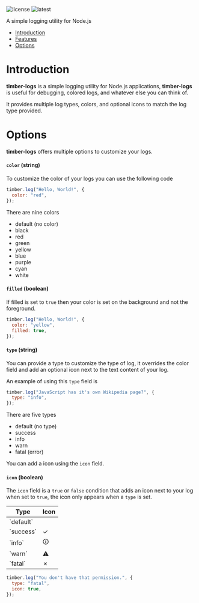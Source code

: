 ![license](https://img.shields.io/npm/l/timber-logs) ![latest](https://img.shields.io/npm/v/timber-logs)

A simple logging utility for Node.js

- [Introduction](#introduction)
- [Features](#Features)
- [Options](#Options)

# Introduction

**timber-logs** is a simple logging utility for Node.js applications, **timber-logs** is useful for debugging, colored logs, and whatever else you can think of.

It provides multiple log types, colors, and optional icons to match the log type provided.

# Options

**timber-logs** offers multiple options to customize your logs.

#### `color` (string)

To customize the color of your logs you can use the following code

```js
timber.log("Hello, World!", {
  color: "red",
});
```

There are nine colors

- default (no color)
- black
- red
- green
- yellow
- blue
- purple
- cyan
- white

#### `filled` (boolean)

If filled is set to `true` then your color is set on the background and not the foreground.

```js
timber.log("Hello, World!", {
  color: "yellow",
  filled: true,
});
```

#### `type` (string)

You can provide a type to customize the type of log, it overrides the color field and add an optional icon next to the text content of your log.

An example of using this `type` field is

```js
timber.log("JavaScript has it's own Wikipedia page?", {
  type: "info",
});
```

There are five types

- default (no type)
- success
- info
- warn
- fatal (error)

You can add a icon using the `icon` field.

#### `icon` (boolean)

The `icon` field is a `true` or `false` condition that adds an icon next to your log when set to `true`, the icon only appears when a `type` is set.

| Type        | Icon |
| ----------- | ---- |
| \`default\` |      |
| \`success\` | ✓    |
| \`info\`    | 🛈    |
| \`warn\`    | ⚠    |
| \`fatal\`   | ✗    |

```js
timber.log("You don't have that permission.", {
  type: "fatal",
  icon: true,
});
```
